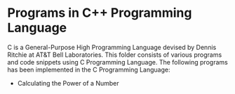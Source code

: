 # Programs in C++ Programming Language 

C is a General-Purpose High Programming Language devised by Dennis Ritchie at AT&T Bell Laboratories. This folder consists of various 
programs and code snippets using C Programming Language. The following programs has been implemented in the C Programming Language: 

- Calculating the Power of a Number 
